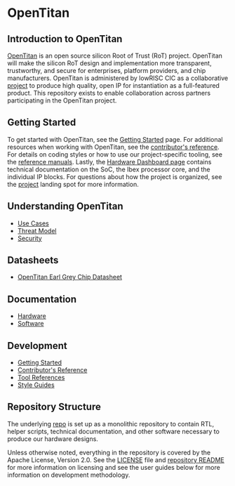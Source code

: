 # OpenTitan

## Introduction to OpenTitan

[OpenTitan](https://opentitan.org) is an open source silicon Root of Trust (RoT) project.
OpenTitan will make the silicon RoT design and implementation more transparent, trustworthy, and secure for enterprises, platform providers, and chip manufacturers.
OpenTitan is administered by lowRISC CIC as a collaborative [project](./project_governance/README.md) to produce high quality, open IP for instantiation as a full-featured product.
This repository exists to enable collaboration across partners participating in the OpenTitan project.

## Getting Started

To get started with OpenTitan, see the [Getting Started](https://opentitan.org/guides/getting_started) page.
For additional resources when working with OpenTitan, see the [contributor's reference](./contributing/README.md).
For details on coding styles or how to use our project-specific tooling, see the [reference manuals](../util/README.md).
Lastly, the [Hardware Dashboard page](../hw/README.md) contains technical documentation on the SoC, the Ibex processor core, and the individual IP blocks.
For questions about how the project is organized, see the [project](./project_governance/README.md) landing spot for more information.

## Understanding OpenTitan

* [Use Cases](./use_cases/README.md)
* [Threat Model](./security/threat_model/README.md)
* [Security](./security/README.md)

## Datasheets

* [OpenTitan Earl Grey Chip Datasheet](../hw/top_earlgrey/doc/datasheet.md)

## Documentation

* [Hardware](../hw/README.md)
* [Software](../sw/README.md)

## Development

* [Getting Started](https://opentitan.org/guides/getting_started)
* [Contributor's Reference](./contributing/README.md)
* [Tool References](../util/README.md)
* [Style Guides](./contributing/style_guides/README.md)

## Repository Structure

The underlying
[repo](https://www.github.com/lowrisc/opentitan)
is set up as a monolithic repository to contain RTL, helper scripts, technical documentation, and other software necessary to produce our hardware designs.

Unless otherwise noted, everything in the repository is covered by the Apache License, Version 2.0. See the [LICENSE](https://github.com/lowRISC/opentitan/blob/master/LICENSE) file and [repository README](https://github.com/lowRISC/opentitan/blob/master/README.md) for more information on licensing and see the user guides below for more information on development methodology.
